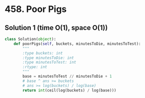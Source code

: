 # 458. Poor Pigs

## Solution 1 (time O(1), space O(1))

```python
class Solution(object):
    def poorPigs(self, buckets, minutesToDie, minutesToTest):
        """
        :type buckets: int
        :type minutesToDie: int
        :type minutesToTest: int
        :rtype: int
        """
        base = minutesToTest // minutesToDie + 1
        # base ^ ans >= buckets 
        # ans >= log(buckets) / log(base)
        return int(ceil(log(buckets) / log(base)))
```
